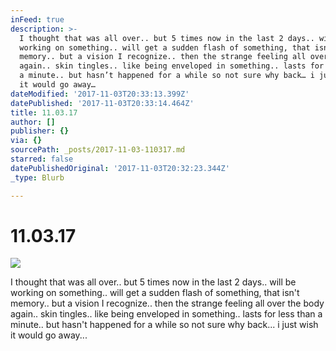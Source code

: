 ```yaml
---
inFeed: true
description: >-
  I thought that was all over.. but 5 times now in the last 2 days.. will be
  working on something.. will get a sudden flash of something, that isn’t
  memory.. but a vision I recognize.. then the strange feeling all over the body
  again.. skin tingles.. like being enveloped in something.. lasts for less than
  a minute.. but hasn’t happened for a while so not sure why back… i just wish
  it would go away… 
dateModified: '2017-11-03T20:33:13.399Z'
datePublished: '2017-11-03T20:33:14.464Z'
title: 11.03.17
author: []
publisher: {}
via: {}
sourcePath: _posts/2017-11-03-110317.md
starred: false
datePublishedOriginal: '2017-11-03T20:32:23.344Z'
_type: Blurb

---
```

# 11.03.17
![](https://the-grid-user-content.s3-us-west-2.amazonaws.com/7908a5c3-ffdd-4610-a413-b00a0f1b9810.jpg)

I thought that was all over.. but 5 times now in the last 2 days.. will be working on something.. will get a sudden flash of something, that isn't memory.. but a vision I recognize.. then the strange feeling all over the body again.. skin tingles.. like being enveloped in something.. lasts for less than a minute.. but hasn't happened for a while so not sure why back... i just wish it would go away...